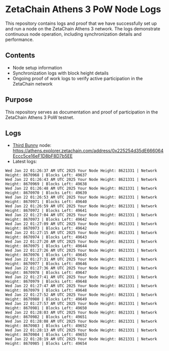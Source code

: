 # ZetaChain Athens 3 PoW Node Logs
This repository contains logs and proof that we have successfully set up and run a node on the ZetaChain Athens 3 network. The logs demonstrate continuous node operation, including synchronization details and performance.

## Contents
- Node setup information
- Synchronization logs with block height details
- Ongoing proof of work logs to verify active participation in the ZetaChain network

## Purpose
This repository serves as documentation and proof of participation in the ZetaChain Athens 3 PoW testnet.

## Logs

- [Third Bunny](https://thirdbunny.xyz/) node: https://athens.explorer.zetachain.com/address/0x225254d35dE666064Eccc5ce16eF1D8bF8D7b5EE
- Latest logs:
```
Wed Jan 22 01:26:37 AM UTC 2025 Your Node Height: 8621331 | Network Height: 8670968 | Blocks Left: 49637
Wed Jan 22 01:26:43 AM UTC 2025 Your Node Height: 8621331 | Network Height: 8670969 | Blocks Left: 49638
Wed Jan 22 01:26:48 AM UTC 2025 Your Node Height: 8621331 | Network Height: 8670970 | Blocks Left: 49639
Wed Jan 22 01:26:53 AM UTC 2025 Your Node Height: 8621331 | Network Height: 8670971 | Blocks Left: 49640
Wed Jan 22 01:26:59 AM UTC 2025 Your Node Height: 8621331 | Network Height: 8670972 | Blocks Left: 49641
Wed Jan 22 01:27:04 AM UTC 2025 Your Node Height: 8621331 | Network Height: 8670973 | Blocks Left: 49642
Wed Jan 22 01:27:09 AM UTC 2025 Your Node Height: 8621331 | Network Height: 8670973 | Blocks Left: 49642
Wed Jan 22 01:27:15 AM UTC 2025 Your Node Height: 8621331 | Network Height: 8670974 | Blocks Left: 49643
Wed Jan 22 01:27:20 AM UTC 2025 Your Node Height: 8621331 | Network Height: 8670975 | Blocks Left: 49644
Wed Jan 22 01:27:26 AM UTC 2025 Your Node Height: 8621331 | Network Height: 8670976 | Blocks Left: 49645
Wed Jan 22 01:27:31 AM UTC 2025 Your Node Height: 8621331 | Network Height: 8670977 | Blocks Left: 49646
Wed Jan 22 01:27:36 AM UTC 2025 Your Node Height: 8621331 | Network Height: 8670978 | Blocks Left: 49647
Wed Jan 22 01:27:41 AM UTC 2025 Your Node Height: 8621331 | Network Height: 8670979 | Blocks Left: 49648
Wed Jan 22 01:27:47 AM UTC 2025 Your Node Height: 8621331 | Network Height: 8670979 | Blocks Left: 49648
Wed Jan 22 01:27:52 AM UTC 2025 Your Node Height: 8621331 | Network Height: 8670980 | Blocks Left: 49649
Wed Jan 22 01:27:57 AM UTC 2025 Your Node Height: 8621331 | Network Height: 8670981 | Blocks Left: 49650
Wed Jan 22 01:28:03 AM UTC 2025 Your Node Height: 8621331 | Network Height: 8670982 | Blocks Left: 49651
Wed Jan 22 01:28:08 AM UTC 2025 Your Node Height: 8621331 | Network Height: 8670983 | Blocks Left: 49652
Wed Jan 22 01:28:13 AM UTC 2025 Your Node Height: 8621331 | Network Height: 8670984 | Blocks Left: 49653
Wed Jan 22 01:28:19 AM UTC 2025 Your Node Height: 8621331 | Network Height: 8670985 | Blocks Left: 49654
```
